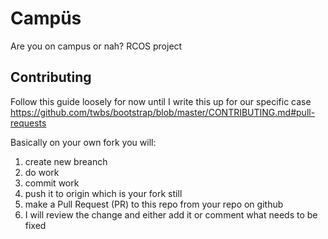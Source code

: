 # Campüs
Are you on campus or nah? RCOS project

## Contributing
Follow this guide loosely for now until I write this up for our specific case
https://github.com/twbs/bootstrap/blob/master/CONTRIBUTING.md#pull-requests

Basically on your own fork you will:

1.  create new breanch
2.  do work
3.  commit work
4.  push it to origin which is your fork still
5.  make a Pull Request (PR) to this repo from your repo on github
6.  I will review the change and either add it or comment what needs to be fixed
